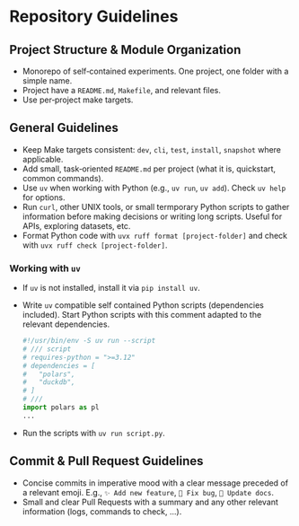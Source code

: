 # Repository Guidelines

## Project Structure & Module Organization

- Monorepo of self‑contained experiments. One project, one folder with a simple name.
- Project have a `README.md`, `Makefile`, and relevant files.
- Use per‑project make targets.

## General Guidelines

- Keep Make targets consistent: `dev`, `cli`, `test`, `install`, `snapshot` where applicable.
- Add small, task‑oriented `README.md` per project (what it is, quickstart, common commands).
- Use `uv` when working with Python (e.g., `uv run`, `uv add`). Check `uv help` for options.
- Run `curl`, other UNIX tools, or small termporary Python scripts to gather information before making decisions or writing long scripts. Useful for APIs, exploring datasets, etc.
- Format Python code with `uvx ruff format [project-folder]` and check with `uvx ruff check [project-folder]`.

### Working with `uv`

- If `uv` is not installed, install it via `pip install uv`.
- Write `uv` compatible self contained Python scripts (dependencies included). Start Python scripts with this comment adapted to the relevant dependencies.

  ```python
  #!/usr/bin/env -S uv run --script
  # /// script
  # requires-python = ">=3.12"
  # dependencies = [
  #   "polars",
  #   "duckdb",
  # ]
  # ///
  import polars as pl
  ...
  ```
- Run the scripts with `uv run script.py`.

## Commit & Pull Request Guidelines

- Concise commits in imperative mood with a clear message preceded of a relevant emoji. E.g., `✨ Add new feature`, `🐛 Fix bug`, `📝 Update docs`.
- Small and clear Pull Requests with a summary and any other relevant information (logs, commands to check, ...).
